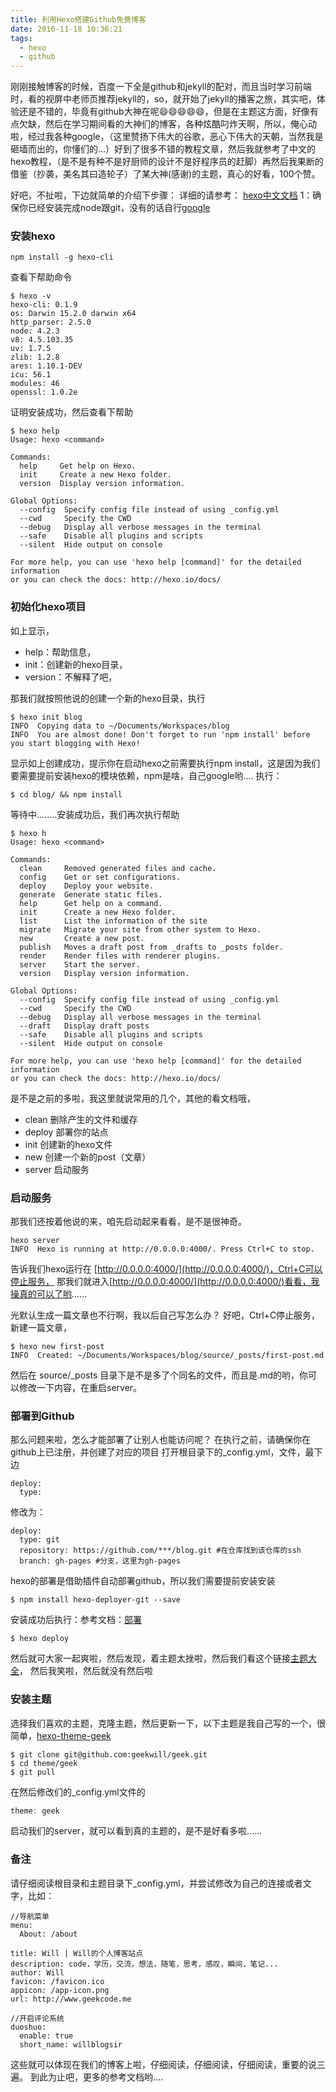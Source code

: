```yaml
---
title: 利用Hexo搭建Github免费博客
date: 2016-11-18 10:36:21
tags:
  - hexo
  - github
---
```


刚刚接触博客的时候，百度一下全是github和jekyll的配对，而且当时学习前端时，看的视屏中老师页推荐jekyll的，so，就开始了jekyll的播客之旅，其实吧，体验还是不错的，毕竟有github大神在呢😄😄😄😄😄，但是在主题这方面，好像有点欠缺，然后在学习期间看的大神们的博客，各种炫酷叼炸天啊，所以，俺心动啦，经过我各种google，（这里赞扬下伟大的谷歌，恶心下伟大的天朝，当然我是砸墙而出的，你懂们的...）好到了很多不错的教程文章，然后我就参考了中文的hexo教程，（是不是有种不是好厨师的设计不是好程序员的赶脚）再然后我果断的借鉴（抄袭，美名其曰造轮子）了某大神(感谢)的主题，真心的好看，100个赞。

<!-- more -->

好吧，不扯啦，下边就简单的介绍下步骤：
详细的请参考： [hexo中文文档](https://hexo.io/zh-cn/docs/)
1：确保你已经安装完成node跟git，没有的话自行[google](https://www.google.com.hk/)

### 安装hexo
```base
npm install -g hexo-cli
```
查看下帮助命令
```base
$ hexo -v
hexo-cli: 0.1.9
os: Darwin 15.2.0 darwin x64
http_parser: 2.5.0
node: 4.2.3
v8: 4.5.103.35
uv: 1.7.5
zlib: 1.2.8
ares: 1.10.1-DEV
icu: 56.1
modules: 46
openssl: 1.0.2e
```
证明安装成功，然后查看下帮助
```base
$ hexo help
Usage: hexo <command>

Commands:
  help     Get help on Hexo.
  init     Create a new Hexo folder.
  version  Display version information.

Global Options:
  --config  Specify config file instead of using _config.yml
  --cwd     Specify the CWD
  --debug   Display all verbose messages in the terminal
  --safe    Disable all plugins and scripts
  --silent  Hide output on console

For more help, you can use 'hexo help [command]' for the detailed information
or you can check the docs: http://hexo.io/docs/
```

### 初始化hexo项目
如上显示，
* help：帮助信息，
* init：创建新的hexo目录，
* version：不解释了吧，

那我们就按照他说的创建一个新的hexo目录，执行
```base
$ hexo init blog
INFO  Copying data to ~/Documents/Workspaces/blog
INFO  You are almost done! Don't forget to run 'npm install' before you start blogging with Hexo!
```
显示如上创建成功，提示你在启动hexo之前需要执行npm install，这是因为我们要需要提前安装hexo的模块依赖，npm是啥，自己google哟....
执行：
```base
$ cd blog/ && npm install
```
等待中........安装成功后，我们再次执行帮助
```base
$ hexo h
Usage: hexo <command>

Commands:
  clean     Removed generated files and cache.
  config    Get or set configurations.
  deploy    Deploy your website.
  generate  Generate static files.
  help      Get help on a command.
  init      Create a new Hexo folder.
  list      List the information of the site
  migrate   Migrate your site from other system to Hexo.
  new       Create a new post.
  publish   Moves a draft post from _drafts to _posts folder.
  render    Render files with renderer plugins.
  server    Start the server.
  version   Display version information.

Global Options:
  --config  Specify config file instead of using _config.yml
  --cwd     Specify the CWD
  --debug   Display all verbose messages in the terminal
  --draft   Display draft posts
  --safe    Disable all plugins and scripts
  --silent  Hide output on console

For more help, you can use 'hexo help [command]' for the detailed information
or you can check the docs: http://hexo.io/docs/
```
是不是之前的多啦，我这里就说常用的几个，其他的看文档哦，
* clean 删除产生的文件和缓存
* deploy 部署你的站点
* init 创建新的hexo文件
* new 创建一个新的post（文章）
* server 启动服务

### 启动服务
那我们还按着他说的来，咱先启动起来看看，是不是很神奇。
```base
hexo server
INFO  Hexo is running at http://0.0.0.0:4000/. Press Ctrl+C to stop.
```
告诉我们hexo运行在 [http://0.0.0.0:4000/](http://0.0.0.0:4000/)，Ctrl+C可以停止服务，
那我们就进入[http://0.0.0.0:4000/](http://0.0.0.0:4000/)看看，我操真的可以了哟......

光默认生成一篇文章也不行啊，我以后自己写怎么办？
好吧，Ctrl+C停止服务，新建一篇文章，
```base
$ hexo new first-post
INFO  Created: ~/Documents/Workspaces/blog/source/_posts/first-post.md
```
然后在 source/_posts 目录下是不是多了个同名的文件，而且是.md的哟，你可以修改一下内容，在重启server。

### 部署到Github

那么问题来啦，怎么才能部署了让别人也能访问呢？
在执行之前，请确保你在github上已注册，并创建了对应的项目
打开根目录下的_config.yml，文件，最下边

``` base
deploy:
  type:
```

修改为：

``` base
deploy:
  type: git
  repository: https://github.com/***/blog.git #在仓库找到该仓库的ssh
  branch: gh-pages #分支，这里为gh-pages
```

hexo的部署是借助插件自动部署github，所以我们需要提前安装安装

``` base
$ npm install hexo-deployer-git --save
```

安装成功后执行：参考文档：[部署](https://hexo.io/zh-cn/docs/deployment.html)

```base
$ hexo deploy
```

然后就可大家一起爽啦，然后发现，着主题太挫啦，然后我们看这个链接[主题大全](https://github.com/hexojs/hexo/wiki/Themes)，
然后我笑啦，然后就没有然后啦

### 安装主题

选择我们喜欢的主题，克隆主题，然后更新一下，以下主题是我自己写的一个，很简单，[hexo-theme-geek](https://github.com/geekwill/geek)

``` base
$ git clone git@github.com:geekwill/geek.git
$ cd theme/geek
$ git pull
```

在然后修改们的_config.yml文件的

```js
theme: geek
```

启动我们的server，就可以看到真的主题的，是不是好看多啦......

### 备注

请仔细阅读根目录和主题目录下_config.yml，并尝试修改为自己的连接或者文字，比如：

``` base
//导航菜单
menu:
  About: /about

title: Will | Will的个人博客站点
description: code，学历，交流，想法，随笔，思考，感叹，瞬间，笔记...
author: Will
favicon: /favicon.ico
appicon: /app-icon.png
url: http://www.geekcode.me

//开启评论系统
duoshuo:
  enable: true
  short_name: willblogsir
```

这些就可以体现在我们的博客上啦，仔细阅读，仔细阅读，仔细阅读，重要的说三遍。
到此为止吧，更多的参考文档哟....
